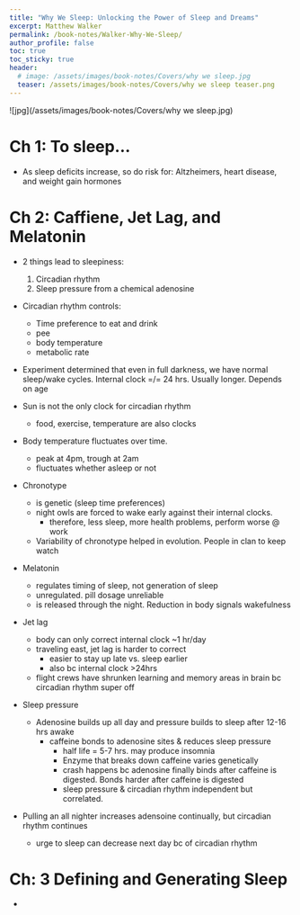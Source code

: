 ```yaml
---
title: "Why We Sleep: Unlocking the Power of Sleep and Dreams"
excerpt: Matthew Walker
permalink: /book-notes/Walker-Why-We-Sleep/
author_profile: false
toc: true
toc_sticky: true
header:
  # image: /assets/images/book-notes/Covers/why we sleep.jpg
  teaser: /assets/images/book-notes/Covers/why we sleep teaser.png
---
```


![jpg](/assets/images/book-notes/Covers/why we sleep.jpg)


# Ch 1: To sleep...

- As sleep deficits increase, so do risk for: Altzheimers, heart disease, and weight gain hormones

# Ch 2: Caffiene, Jet Lag, and Melatonin

- 2 things lead to sleepiness: 
  1. Circadian rhythm
  2. Sleep pressure from a chemical adenosine
- Circadian rhythm controls:
  - Time preference to eat and drink
  - pee
  - body temperature
  - metabolic rate
- Experiment determined that even in full darkness, we have normal sleep/wake cycles. Internal clock =/= 24 hrs. Usually longer. Depends on age
- Sun is not the only clock for circadian rhythm
  - food, exercise, temperature are also clocks
- Body temperature fluctuates over time. 
  - peak at 4pm, trough at 2am
  - fluctuates whether asleep or not

- Chronotype 
  - is genetic (sleep time preferences)
  - night owls are forced to wake early against their internal clocks. 
    - therefore, less sleep, more health problems, perform worse @ work
  - Variability of chronotype helped in evolution. People in clan to keep watch

- Melatonin 
  - regulates timing of sleep, not generation of sleep
  - unregulated. pill dosage unreliable
  - is released through the night. Reduction in body signals wakefulness

- Jet lag 
  - body can only correct internal clock ~1 hr/day
  - traveling east, jet lag is harder to correct
    - easier to stay up late vs. sleep earlier
    - also bc internal clock >24hrs
  - flight crews have shrunken learning and memory areas in brain bc circadian rhythm super off

- Sleep pressure
  - Adenosine builds up all day and pressure builds to sleep after 12-16 hrs awake
    - caffeine bonds to adenosine sites & reduces sleep pressure
      - half life = 5-7 hrs. may produce insomnia
      - Enzyme that breaks down caffeine varies genetically
      - crash happens bc adenosine finally binds after caffeine is digested. Bonds harder after caffeine is digested
      - sleep pressure & circadian rhythm independent but correlated. 

- Pulling an all nighter increases adensoine continually, but circadian rhythm continues
  - urge to sleep can decrease next day bc of circadian rhythm

# Ch: 3 Defining and Generating Sleep

- 